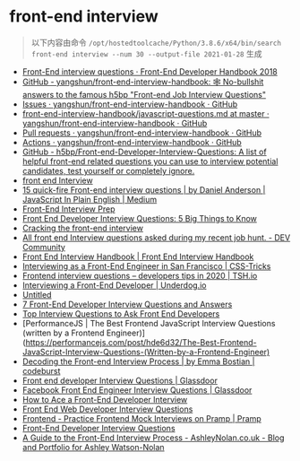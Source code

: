 
front-end interview
===================


> 以下内容由命令 `/opt/hostedtoolcache/Python/3.8.6/x64/bin/search front-end interview --num 30 --output-file 2021-01-28` 生成

- [Front-End interview questions · Front-End Developer Handbook 2018](https://frontendmasters.com/books/front-end-handbook/2018/practice/interview-q.html)
- [GitHub - yangshun/front-end-interview-handbook: 🕸  No-bullshit answers to the famous h5bp "Front-end Job Interview Questions"](https://github.com/yangshun/front-end-interview-handbook)
- [Issues · yangshun/front-end-interview-handbook · GitHub](https://github.com/yangshun/front-end-interview-handbook/issues)
- [front-end-interview-handbook/javascript-questions.md at master · yangshun/front-end-interview-handbook · GitHub](https://github.com/yangshun/front-end-interview-handbook/blob/master/contents/en/javascript-questions.md)
- [Pull requests · yangshun/front-end-interview-handbook · GitHub](https://github.com/yangshun/front-end-interview-handbook/pulls)
- [Actions · yangshun/front-end-interview-handbook · GitHub](https://github.com/yangshun/front-end-interview-handbook/actions)
- [GitHub - h5bp/Front-end-Developer-Interview-Questions: A list of helpful front-end related questions you can use to interview potential candidates, test yourself or completely ignore.](https://github.com/h5bp/Front-end-Developer-Interview-Questions)
- [front end Interview](https://thatjsdude.com/interview/)
- [15 quick-fire Front-end interview questions | by Daniel Anderson | JavaScript In Plain English | Medium](https://medium.com/javascript-in-plain-english/15-quick-fire-front-end-interview-questions-bb4d83d0817c)
- [Front-End Interview Prep](https://www.udacity.com/course/front-end-interview-prep--ud250)
- [Front End Developer Interview Questions: 5 Big Things to Know](https://insights.dice.com/2020/04/03/front-end-developer-interview-questions-5-big-things-know/)
- [Cracking the front-end interview](https://www.freecodecamp.org/news/cracking-the-front-end-interview-9a34cd46237/)
- [All front end Interview questions asked during my recent job hunt. - DEV Community](https://dev.to/devabhijeet/all-front-end-interview-questions-asked-during-my-recent-job-hunt-1kge)
- [Front End Interview Handbook | Front End Interview Handbook](https://yangshun.github.io/front-end-interview-handbook/)
- [
    Interviewing as a Front-End Engineer in San Francisco | CSS-Tricks  ](https://css-tricks.com/interviewing-front-end-engineer-san-francisco/)
- [Frontend interview questions – developers tips in 2020 | TSH.io](https://tsh.io/blog/frontend-interview-questions/)
- [Interviewing a Front-End Developer | Underdog.io](https://underdog.io/blog/interviewing-a-front-end-developer)
- [Untitled](https://www.educative.io/track/ace-the-front-end-interview)
- [7 Front-End Developer Interview Questions and Answers](https://www.indeed.com/hire/interview-questions/front-end-developer)
- [Top Interview Questions to Ask Front End Developers](https://business.linkedin.com/talent-solutions/resources/interviewing-talent/front-end-developer)
- [PerformanceJS | The Best Frontend JavaScript Interview Questions (written by a Frontend Engineer)](https://performancejs.com/post/hde6d32/The-Best-Frontend-JavaScript-Interview-Questions-(Written-by-a-Frontend-Engineer)
- [Decoding the Front-end Interview Process | by Emma Bostian | codeburst](https://codeburst.io/de-coding-the-front-end-development-interview-process-9601bc4c71e5)
- [Front end developer Interview Questions | Glassdoor](https://www.glassdoor.com/Interview/front-end-developer-interview-questions-SRCH_KO0,19.htm)
- [Facebook Front End Engineer Interview Questions | Glassdoor](https://www.glassdoor.com/Interview/Facebook-Front-End-Engineer-Interview-Questions-EI_IE40772.0,8_KO9,27.htm)
- [How to Ace a Front-End Developer Interview](https://html.com/resources/front-end-dev-interview/)
- [Front End Web Developer Interview Questions](https://resources.workable.com/front-end-web-developer-interview-questions)
- [Frontend - Practice Frontend Mock Interviews on Pramp | Pramp](https://www.pramp.com/dev/uc-frontend)
- [Front-End Developer Interview Questions](https://fullscale.io/blog/front-end-developer-interview-questions/)
- [A Guide to the Front-End Interview Process - AshleyNolan.co.uk - Blog and Portfolio for Ashley Watson-Nolan](https://ashleynolan.co.uk/blog/a-guide-to-front-end-interviews)
